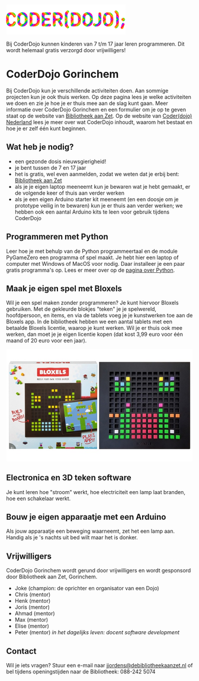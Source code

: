 ![CoderDojo logo](coderdojo_logo.png)

Bij CoderDojo kunnen kinderen van 7 t/m 17 jaar leren programmeren. Dit wordt helemaal gratis verzorgd door vrijwilligers!

# CoderDojo Gorinchem
Bij CoderDojo kun je verschillende activiteiten doen. Aan sommige projecten kun je ook thuis werken. 
Op deze pagina lees je welke activiteiten we doen en zie je hoe je er thuis mee aan de slag kunt gaan.
Meer informatie over CoderDojo Gorinchem en een formulier om je op te geven staat op de website van [Bibliotheek aan Zet](https://www.debibliotheekaanzet.nl/activiteiten/coderdojo). Op de website van [Coder(dojo) Nederland](https://coderdojo.nl) lees je meer over wat CoderDojo inhoudt, waarom het bestaat en hoe je er zelf één kunt beginnen.

## Wat heb je nodig?
- een gezonde dosis nieuwsgierigheid!
- je bent tussen de 7 en 17 jaar
- het is gratis, wel even aanmelden, zodat we weten dat je erbij bent: [Bibliotheek aan Zet](https://www.debibliotheekaanzet.nl/activiteiten/coderdojo)
- als je je eigen laptop meeneemt kun je bewaren wat je hebt gemaakt, er de volgende keer of thuis aan verder werken
- als je een eigen Arduino starter kit meeneemt (en een doosje om je prototype veilig in te bewaren) kun je er thuis aan verder werken; we hebben ook een aantal Arduino kits te leen voor gebruik tijdens CoderDojo
 
## Programmeren met Python
Leer hoe je met behulp van de Python programmeertaal en de module PyGameZero een programma of spel maakt. Je hebt hier een laptop of computer met Windows of MacOS voor nodig. Daar installeer je een paar gratis programma's op. Lees er meer over op de [pagina over Python](python.md).

## Maak je eigen spel met Bloxels
Wil je een spel maken zonder programmeren? Je kunt hiervoor Bloxels gebruiken. Met de gekleurde blokjes "teken" je je spelwereld, hoofdpersoon, en items, en via de tablets voeg je je kunstwerken toe aan de Bloxels app. In de bibliotheek hebben we een aantal tablets met een betaalde Bloxels licentie, waarop je kunt werken. Wil je er thuis ook mee werken, dan moet je je eigen licentie kopen (dat kost 3,99 euro voor één maand of 20 euro voor een jaar).

![Foto van Bloxels](bloxels.jpeg)

## Electronica en 3D teken software
Je kunt leren hoe "stroom" werkt, hoe electriciteit een lamp laat branden, hoe een schakelaar werkt.

## Bouw je eigen apparaatje met een Arduino
Als jouw apparaatje een beweging waarneemt, zet het een lamp aan. Handig als je 's nachts uit bed wilt maar het is donker.

## Vrijwilligers
CoderDojo Gorinchem wordt gerund door vrijwilligers en wordt gesponsord door Bibliotheek aan Zet, Gorinchem.

- Joke (champion: de oprichter en organisator van een Dojo)
- Chris (mentor)
- Henk (mentor)
- Joris (mentor)
- Ahmad (mentor)
- Max (mentor)
- Elise (mentor)
- Peter (mentor) *in het dagelijks leven: docent software development*

## Contact
Wil je iets vragen? Stuur een e-mail naar [jjordens@debibliotheekaanzet.nl](mailto:jjordens@debibliotheekaanzet.nl) of bel tijdens openingstijden naar de Bibliotheek: 088-242 5074

